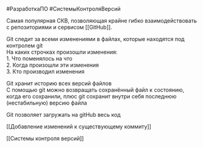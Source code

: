 #РазработкаПО #СистемыКонтроляВерсий 

Самая популярная СКВ, позволяющая крайне гибко взаимодействовать с репозиториями и сервисом [[GitHub]].

Git следит за всеми изменениями в файлах, которые находятся под контролем git  
На каких строчках произошли изменения:  
	1. Что поменялось на что  
	2. Когда произошли эти изменения  
	3. Кто производил изменения

Git хранит историю всех версий файлов  
С помощью git можно возвращать сохранённый файл к состоянию, когда его сохранили, плюс git сохранит внутри себя последнюю (нестабильную) версию файла  

Git позволяет загружать на gitHub весь код

[[Добавление изменений к существующему коммиту]]

[[Системы контроля версий]]